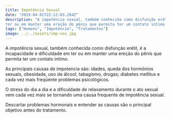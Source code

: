 ```yaml
---
title: Impotência Sexual
date: "2019-04-01T22:12:03.284Z"
description: "A impotência sexual, também conhecida como disfunção erétil, é a incapacidade e dificuldade em
ter ou em manter uma ereção do pênis que permita ter um contato intimo."
tags: ["Homens", "Impotência", "Tratamentos"]
image: ../../assets/imp-sex.jpg
---
```


A impotência sexual, também conhecida como disfunção erétil, é a incapacidade e dificuldade em
ter ou em manter uma ereção do pênis que permita ter um contato intimo.

As principais causas de impotencia são: idades, queda dos hormônios sexuais, obesidade, uso de
álcool, tabagismo, drogas; diabetes mellitus e cada vez mais freqüente problemas psicológicos.

O stress do dia a dia e a dificuldade de relaxamento durante o ato sexual vem cada vez mais se
tornando uma causa frequente de impotência sexual.

Descartar problemas hormonais e entender
as causas são o principal objetivo antes do tratamento.
